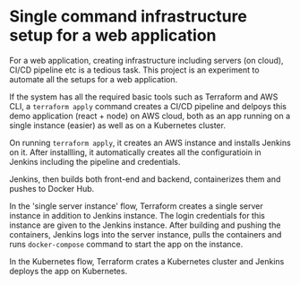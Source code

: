 # Single command infrastructure setup for a web application

For a web application, creating infrastructure including servers (on cloud), CI/CD pipeline etc is a tedious task. This project is an experiment to automate all the setups for a web application.

If the system has all the required basic tools such as Terraform and AWS CLI, a `terraform apply` command creates a CI/CD pipeline and delpoys this demo application (react + node) on AWS cloud, both as an app running on a single instance (easier) as well as on a Kubernetes cluster.

On running `terraform apply`, it creates an AWS instance and installs Jenkins on it. After installling, it automatically creates all the configuratioin in Jenkins including the pipeline and credentials.

Jenkins, then builds both front-end and backend, containerizes them and pushes to Docker Hub. 

In the 'single server instance' flow, Terraform creates a single server instance in addition to Jenkins instance. The login credentials for this instance are given to the Jenkins instance. After building and pushing the containers, Jenkins logs into the server instance, pulls the containers and runs `docker-compose` command to start the app on the instance.

In the Kubernetes flow, Terraform crates a Kubernetes cluster and Jenkins deploys the app on Kubernetes.
